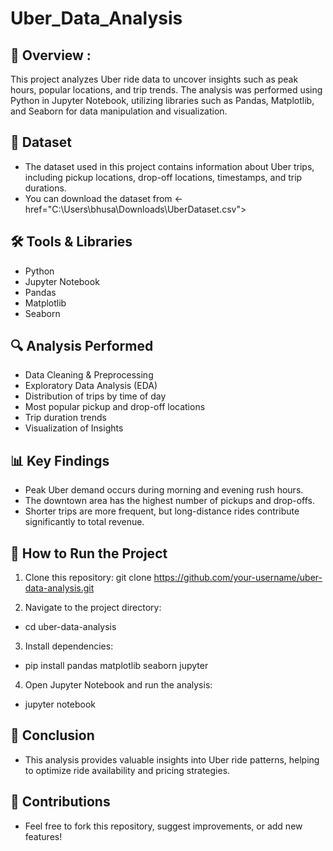 # Uber_Data_Analysis

## 📌 Overview :
This project analyzes Uber ride data to uncover insights such as peak hours, popular locations, and trip trends. The analysis was performed using Python in Jupyter Notebook, utilizing libraries such as Pandas, Matplotlib, and Seaborn for data manipulation and visualization.

## 📂 Dataset
- The dataset used in this project contains information about Uber trips, including pickup locations, drop-off locations, timestamps, and trip durations.
- You can download the dataset from  <-href="C:\\Users\\bhusa\\Downloads\\UberDataset.csv">


## 🛠 Tools & Libraries
- Python
- Jupyter Notebook
- Pandas
- Matplotlib
- Seaborn

## 🔍 Analysis Performed
- Data Cleaning & Preprocessing
- Exploratory Data Analysis (EDA)
- Distribution of trips by time of day
- Most popular pickup and drop-off locations
- Trip duration trends
- Visualization of Insights

## 📊 Key Findings
- Peak Uber demand occurs during morning and evening rush hours.
- The downtown area has the highest number of pickups and drop-offs.
- Shorter trips are more frequent, but long-distance rides contribute significantly to total revenue.

## 🚀 How to Run the Project
1. Clone this repository:
git clone https://github.com/your-username/uber-data-analysis.git

2. Navigate to the project directory:
- cd uber-data-analysis

3. Install dependencies:
- pip install pandas matplotlib seaborn jupyter

4. Open Jupyter Notebook and run the analysis:
- jupyter notebook

## 📝 Conclusion
- This analysis provides valuable insights into Uber ride patterns, helping to optimize ride availability and pricing strategies.

## 📢 Contributions
- Feel free to fork this repository, suggest improvements, or add new features!
